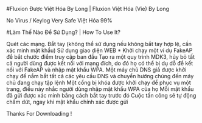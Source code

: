 #Fluxion Được Việt Hóa By Long | Fluxion Việt Hóa (Vie) By Long

No Virus / Keylog
Very Safe
Việt Hóa 99%

#Làm Thế Nào Để Sử Dụng? | How To Use It?

Quét các mạng. Bắt tay (không thể sử dụng nếu không bắt tay hợp lệ, cần xác minh mật khẩu) Sử dụng giao diện WEB * Khởi chạy một ví dụ FakeAP để bắt chước điểm truy cập ban đầu Tạo ra một quy trình MDK3, hủy bỏ tất cả người dùng được kết nối với mạng đích, do đó họ có thể bị dụ dỗ để kết nối với FakeAP và nhập mật khẩu WPA. Một máy chủ DNS giả được khởi chạy để nắm bắt tất cả các yêu cầu DNS và chuyển hướng chúng đến máy chủ đang chạy tập lệnh Một cổng bị khóa được khởi chạy để phục vụ một trang, điều này nhắc người dùng nhập mật khẩu WPA của họ Mỗi mật khẩu đã gửi được xác minh bằng cách bắt tay trước đó Cuộc tấn công sẽ tự động chấm dứt, ngay khi mật khẩu chính xác được gửi

Thanks For Downloading !
